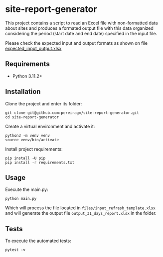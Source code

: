 # site-report-generator
This project contains a script to read an Excel file with non-formatted data about sites
and produces a formated output file with this data organized considering the period
(start date and end date) specified in the input file.

Please check the expected input and output formats as shown on file
[expected_input_output.xlsx](expected_input_output.xlsx)

## Requirements
- Python 3.11.2+

## Installation
Clone the project and enter its folder:
```commandline
git clone git@github.com:pereiragm/site-report-generator.git
cd site-report-generator
```

Create a virtual environment and activate it:
```commandline
python3 -m venv venv
source venv/bin/activate
```

Install project requirements:
```commandline
pip install -U pip
pip install -r requirements.txt
```

## Usage
Execute the main.py:
```commandline
python main.py
```
Which will process the file located in `files/input_refresh_template.xlsx`
and will generate the output file `output_31_days_report.xlsx` in the folder.

## Tests
To execute the automated tests:
```commandline
pytest -v
```
